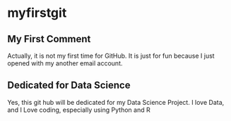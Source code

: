 # myfirstgit

## My First Comment
Actually, it is not my first time for GitHub. It is just for fun because I just opened with my another email account.

## Dedicated for Data Science
Yes, this git hub will be dedicated for my Data Science Project. I love Data, and I Love coding, especially using Python and R
